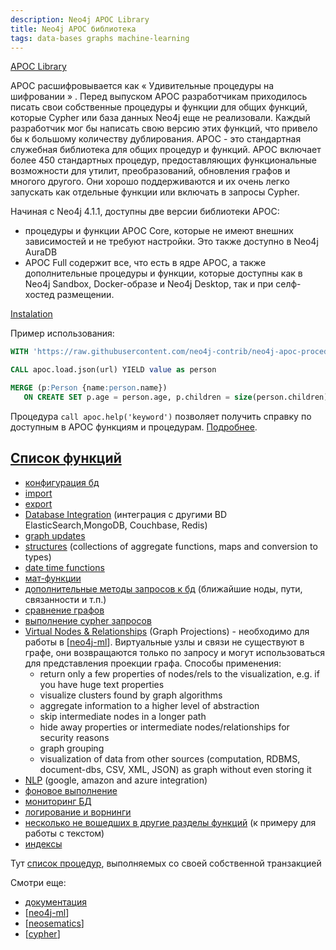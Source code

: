 ```yaml
---
description: Neo4j APOC Library
title: Neo4j APOC библиотека
tags: data-bases graphs machine-learning
---
```

[APOC Library](https://neo4j.com/developer/neo4j-apoc/)

APOC расшифровывается как « Удивительные процедуры на шифровании » . Перед выпуском APOC разработчикам приходилось писать свои собственные процедуры и функции для общих функций, которые Cypher или база данных Neo4j еще не реализовали. Каждый разработчик мог бы написать свою версию этих функций, что привело бы к большому количеству дублирования. APOC - это стандартная служебная библиотека для общих процедур и функций. APOC включает более 450 стандартных процедур, предоставляющих функциональные возможности для утилит, преобразований, обновления графов и многого другого. Они хорошо поддерживаются и их очень легко запускать как отдельные функции или включать в запросы Cypher.

Начиная с Neo4j 4.1.1, доступны две версии библиотеки APOC:

- процедуры и функции APOC Core, которые не имеют внешних зависимостей и не требуют настройки. Это также доступно в Neo4j AuraDB
- APOC Full содержит все, что есть в ядре APOC, а также дополнительные процедуры и функции, которые доступны как в Neo4j Sandbox, Docker-образе и Neo4j Desktop, так и при селф-хостед размещении.

[Instalation](https://neo4j.com/labs/apoc/4.3/installation/)

Пример использования:

```sql
WITH 'https://raw.githubusercontent.com/neo4j-contrib/neo4j-apoc-procedures/4.3/core/src/test/resources/person.json' AS url

CALL apoc.load.json(url) YIELD value as person

MERGE (p:Person {name:person.name})
   ON CREATE SET p.age = person.age, p.children = size(person.children)
```

Процедура `call apoc.help('keyword')` позволяет получить справку по доступным в APOC функциям и процедурам. [Подробнее](https://neo4j.com/labs/apoc/4.3/help/).

## [Список функций](https://neo4j.com/labs/apoc/4.3/overview/)

- [конфигурация бд](https://neo4j.com/labs/apoc/4.3/config/)
- [import](https://neo4j.com/labs/apoc/4.3/import/)
- [export](https://neo4j.com/labs/apoc/4.3/export/)
- [Database Integration](https://neo4j.com/labs/apoc/4.3/database-integration/) (интеграция с другими BD ElasticSearch,MongoDB, Couchbase, Redis)
- [graph updates](https://neo4j.com/labs/apoc/4.3/graph-updates/)
- [structures](https://neo4j.com/labs/apoc/4.3/data-structures/) (collections of aggregate functions, maps and conversion to types)
- [date time functions](https://neo4j.com/labs/apoc/4.3/temporal/)
- [мат-функции](https://neo4j.com/labs/apoc/4.3/mathematical/)
- [дополнительные методы запросов к бд](https://neo4j.com/labs/apoc/4.3/graph-querying/) (ближайшие ноды, пути, связанности и т.п.)
- [сравнение графов](https://neo4j.com/labs/apoc/4.3/comparing-graphs/)
- [выполнение cypher запросов](https://neo4j.com/labs/apoc/4.3/cypher-execution/)
- [Virtual Nodes & Relationships](https://neo4j.com/labs/apoc/4.3/virtual/) (Graph Projections) - необходимо для работы в [[neo4j-ml]]. Виртуальные узлы и связи не существуют в графе, они возвращаются только по запросу и могут использоваться для представления проекции графа. Способы применения:
  - return only a few properties of nodes/rels to the visualization, e.g. if you have huge text properties
  - visualize clusters found by graph algorithms
  - aggregate information to a higher level of abstraction
  - skip intermediate nodes in a longer path
  - hide away properties or intermediate nodes/relationships for security reasons
  - graph grouping
  - visualization of data from other sources (computation, RDBMS, document-dbs, CSV, XML, JSON) as graph without even storing it
- [NLP](https://neo4j.com/labs/apoc/4.3/nlp/) (google, amazon and azure integration)
- [фоновое выполнение](https://neo4j.com/labs/apoc/4.3/background-operations/)
- [мониторинг БД](https://neo4j.com/labs/apoc/4.3/database-introspection/)
- [логирование и ворнинги](https://neo4j.com/labs/apoc/4.3/operational/)
- [несколько не вошедших в другие разделы функций](https://neo4j.com/labs/apoc/4.3/misc/) (к примеру для работы с текстом)
- [индексы](https://neo4j.com/labs/apoc/4.3/indexes/)

Тут [список процедур](https://neo4j.com/labs/apoc/4.3/transaction/), выполняемых со своей собственной транзакцией

Смотри еще:

- [документация](https://neo4j.com/labs/apoc/4.3/)
- [[neo4j-ml]]
- [[neosematics]]
- [[cypher]]

[//begin]: # "Autogenerated link references for markdown compatibility"
[neo4j-ml]: neo4j-ml "Machine learning in Neo4j"
[neosematics]: neosematics "Neosematics"
[cypher]: cypher "Cypher query language"
[//end]: # "Autogenerated link references"